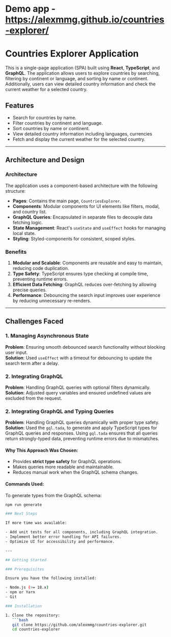 # Demo app - https://alexmmg.github.io/countries-explorer/

# Countries Explorer Application

This is a single-page application (SPA) built using **React**, **TypeScript**, and **GraphQL**. The application allows users to explore countries by searching, filtering by continent or language, and sorting by name or continent. Additionally, users can view detailed country information and check the current weather for a selected country.

## Features

- Search for countries by name.
- Filter countries by continent and language.
- Sort countries by name or continent.
- View detailed country information including languages, currencies
- Fetch and display the current weather for the selected country.

---

## Architecture and Design

### Architecture

The application uses a component-based architecture with the following structure:

- **Pages**: Contains the main page, `CountriesExplorer`.
- **Components**: Modular components for UI elements like filters, modal, and country list.
- **GraphQL Queries**: Encapsulated in separate files to decouple data fetching logic.
- **State Management**: React's `useState` and `useEffect` hooks for managing local state.
- **Styling**: Styled-components for consistent, scoped styles.

### Benefits

1. **Modular and Scalable**: Components are reusable and easy to maintain, reducing code duplication.
2. **Type Safety**: TypeScript ensures type checking at compile time, preventing runtime errors.
3. **Efficient Data Fetching**: GraphQL reduces over-fetching by allowing precise queries.
4. **Performance**: Debouncing the search input improves user experience by reducing unnecessary re-renders.

---

## Challenges Faced

### 1. **Managing Asynchronous State**

**Problem**: Ensuring smooth debounced search functionality without blocking user input.  
**Solution**: Used `useEffect` with a timeout for debouncing to update the search term after a delay.

### 2. **Integrating GraphQL**

**Problem**: Handling GraphQL queries with optional filters dynamically.  
**Solution**: Adjusted query variables and ensured undefined values are excluded from the request.

### 2. **Integrating GraphQL and Typing Queries**

**Problem**: Handling GraphQL queries dynamically with proper type safety.  
**Solution**: Used the `gql.tada`, to generate and apply TypeScript types for GraphQL queries and responses.
Using `gql.tada` ensures that all queries return strongly-typed data, preventing runtime errors due to mismatches.

#### Why This Approach Was Chosen:

- Provides **strict type safety** for GraphQL operations.
- Makes queries more readable and maintainable.
- Reduces manual work when the GraphQL schema changes.

#### Commands Used:

To generate types from the GraphQL schema:

````bash
npm run generate

### Next Steps

If more time was available:

- Add unit tests for all components, including GraphQL integration.
- Implement better error handling for API failures.
- Optimize UI for accessibility and performance.

---

## Getting Started

### Prerequisites

Ensure you have the following installed:

- Node.js (>= 18.x)
- npm or Yarn
- Git

### Installation

1. Clone the repository:
   ```bash
   git clone https://github.com/alexmmg/countries-explorer.git
   cd countries-explorer
````

